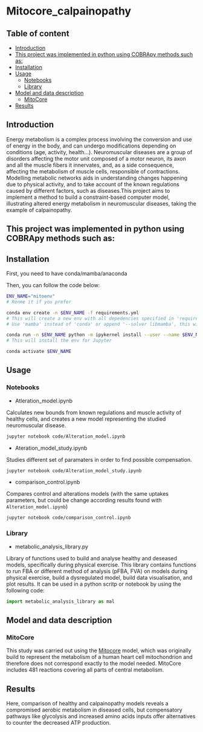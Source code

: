 # Mitocore_calpainopathy <!-- omit in toc -->

## Table of content <!-- omit in toc -->

- [Introduction](#introduction)
- [This project was implemented in python using COBRApy methods such as:](#this-project-was-implemented-in-python-using-cobrapy-methods-such-as)
- [Installation](#installation)
- [Usage](#usage)
  - [Notebooks](#notebooks)
  - [Library](#library)
- [Model and data description](#model-and-data-description)
  - [MitoCore](#mitocore)
- [Results](#results)


## Introduction

Energy metabolism is a complex process involving the conversion and use of energy in the body, and can undergo modifications depending on conditions (age, activity, health...). Neuromuscular diseases are a group of disorders affecting the motor unit composed of a motor neuron, its axon and all the muscle fibers it innervates, and, as a side consequence, affecting the metabolism of muscle cells, responsible of contractions. Modelling metabolic networks aids in understanding changes happening due to physical activity, and to take account of the known regulations caused by different factors, such as diseases.This project aims to implement a method to build a constraint-based computer model, illustrating altered energy metabolism in neuromuscular diseases, taking the example of calpainopathy.


This project was implemented in python using COBRApy methods such as:
- 

## Installation 

First, you need to have conda/mamba/anaconda

Then, you can follow the code below:

```bash
ENV_NAME="mitoenv"
# Renme it if you prefer

conda env create -n $ENV_NAME -f requirements.yml 
# This will create a new env with all depedencies specified in 'requirements.yml'
# Use 'mamba' instead of 'conda' or append '--solver libmamba', this will speed up the process

conda run -n $ENV_NAME python -m ipykernel install --user --name $ENV_NAME
# This will install the env for Jupyter

conda activate $ENV_NAME
```

## Usage
### Notebooks

- Atleration_model.ipynb

Calculates new bounds from known regulations and muscle activity of healthy cells, and creates a new model representing the studied neuromuscular disease.

```bash
jupyter notebook code/Alteration_model.ipynb
```

- Ateration_model_study.ipynb
  
Studies different set of paramaters in order to find possible compensation.

```bash
jupyter notebook code/Alteration_model_study.ipynb
```

- comparison_control.ipynb

Compares control and alterations models (with the same uptakes parameters, but could be change according results found with `Alteration_model.ipynb`)
```bash
jupyter notebook code/comparison_control.ipynb
```

### Library

- metabolic_analysis_library.py
  
Library of functions used to build and analyse healthy and deseased models, specifically during physical exercise.
This library contains functions to run FBA or different method of analysis (pFBA, FVA) on models during physical exercise, build a dysregulated model, build data visualisation, and plot results.
It can be used in a python scritp or notebook by using the following code:

```python
import metabolic_analysis_library as mal
```

## Model and data description

### MitoCore

This study was carried out using the [Mitocore](https://doi.org/10.1186/s12918-017-0500-7) model, which was originally build to represent the metabolism of a human heart cell mitochondrion and therefore does not correspond exactly to the model needed. MitoCore includes 481 reactions covering all parts of central metabolism.

## Results

Here, comparison of healthy and calpainopathy models reveals a compromised aerobic metabolism in diseased cells, but compensatory pathways like glycolysis and increased amino acids inputs offer alternatives to counter the decreased ATP production.
